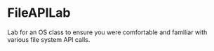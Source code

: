 # FileAPILab
Lab for an OS class to ensure you were comfortable and familiar with various file system API calls. 
